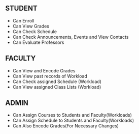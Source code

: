 ## STUDENT
- Can Enroll
- Can View Grades
- Can Check Schedule 
- Can Check Announcements, Events and View Contacts
- Can Evaluate Professors

## FACULTY 
- Can View and Encode Grades
- Can View past records of Workload
- Can Check assigned Schedule (Workload)
- Can View assigned Class Lists (Workload)

## ADMIN
- Can Assign Courses to Students and Faculty(Workloads)
- Can Assign Schedule to Students and Faculty(Workloads)
- Can Also Encode Grades(For Necessary Changes)